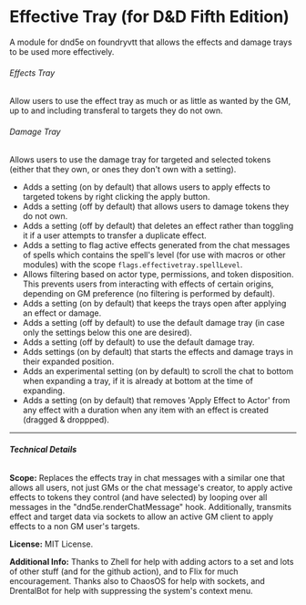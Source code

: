 # Effective Tray (for D&D Fifth Edition)
A module for dnd5e on foundryvtt that allows the effects and damage trays to be used more effectively.

###### Effects Tray 
Allow users to use the effect tray as much or as little as wanted by the GM, up to and including transferal to targets they do not own.
###### Damage Tray
Allows users to use the damage tray for targeted and selected tokens (either that they own, or ones they don't own with a setting).

- Adds a setting (on by default) that allows users to apply effects to targeted tokens by right clicking the apply button.
- Adds a setting (off by default) that allows users to damage tokens they do not own.
- Adds a setting (off by default) that deletes an effect rather than toggling it if a user attempts to transfer a duplicate effect.
- Adds a setting to flag active effects generated from the chat messages of spells which contains the spell's level (for use with macros or other modules) with the scope `flags.effectivetray.spellLevel`.
- Allows filtering based on actor type, permissions, and token disposition. This prevents users from interacting with effects of certain origins, depending on GM preference (no filtering is performed by default).
- Adds a setting (on by default) that keeps the trays open after applying an effect or damage.
- Adds a setting (off by default) to use the default damage tray (in case only the settings below this one are desired).
- Adds a setting (off by default) to use the default damage tray. 
- Adds settings (on by default) that starts the effects and damage trays in their expanded position.
- Adds an experimental setting (on by default) to scroll the chat to bottom when expanding a tray, if it is already at bottom at the time of expanding.
- Adds a setting (on by default) that removes 'Apply Effect to Actor' from any effect with a duration when any item with an effect is created (dragged & droppped).
___
###### **Technical Details**

**Scope:** Replaces the effects tray in chat messages with a similar one that allows all users, not just GMs or the chat message's creator, to apply active effects to tokens they control (and have selected) by looping over all messages in the "dnd5e.renderChatMessage" hook. Additionally, transmits effect and target data via sockets to allow an active GM client to apply effects to a non GM user's targets.

**License:** MIT License.

**Additional Info:** Thanks to Zhell for help with adding actors to a set and lots of other stuff (and for the github action), and to Flix for much encouragement. Thanks also to ChaosOS for help with sockets, and DrentalBot for help with suppressing the system's context menu.
